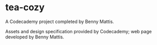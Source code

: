 # tea-cozy
A Codecademy project completed by Benny Mattis.  

Assets and design specification provided by Codecademy; web page developed by Benny Mattis.
